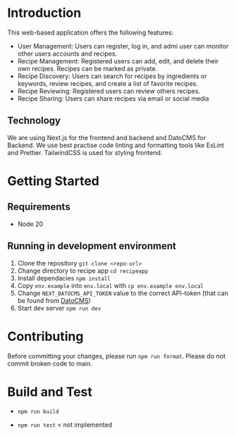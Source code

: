 # Introduction 

This web-based application offers the following features:

- User Management: Users can register, log in, and admi user can monitor other users accounts and recipes.
- Recipe Management: Registered users can add, edit, and delete their own recipes. Recipes can be marked as private.
- Recipe Discovery: Users can search for recipes by ingredients or keywords, review recipes, and create a list of favorite recipes.
- Recipe Reviewing: Registered users can review others recipes.
- Recipe Sharing: Users can share recipes via email or social media

## Technology

We are using Next.js for the frontend and backend and DatoCMS for Backend. We use best practise code linting and formatting tools like EsLint and Prettier. 
TailwindCSS is used for styling frontend. 

# Getting Started

## Requirements

- Node 20

## Running in development environment

1. Clone the repository `git clone <repo-url>`
2. Change directory to recipe app `cd recipeapp`
3. Install dependacies `npm install`
4. Copy `env.example` into `env.local` with `cp env.example env.local`
5. Change `NEXT_DATOCMS_API_TOKEN` value to the correct API-token (that can be found from [DatoCMS](https://recipeapp.admin.datocms.com/project_settings/access_tokens))
6. Start dev server `npm run dev`

# Contributing

Before committing your changes, please run `npm run format`. Please do not commit broken code to main.

# Build and Test

- `npm run build`

- `npm run test` < not implemented
